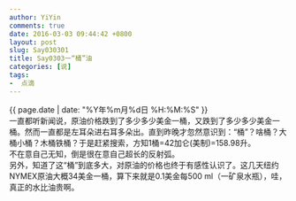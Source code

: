 ```yaml
---
author: YiYin
comments: true
date: 2016-03-03 09:44:42 +0800
layout: post
slug: Say030301
title: Say0303一“桶”油
categories: [说]
tags:
-  点滴
---
```

<div class="saying">
<div class="timestamp">{{ page.date | date: "%Y年%m月%d日 %H:%M:%S" }}</div>
一直都听新闻说，原油价格跌到了多少多少美金一桶，又跌到了多少多少美金一桶。然而一直都是左耳朵进右耳多朵出。直到昨晚才忽然意识到：“桶”？啥桶？大桶小桶？木桶铁桶？于是赶紧搜索，方知1桶=42加仑(美制)=158.98升。<br/>
不在意自己无知，倒是很在意自己超长的反射弧。<br/>
另外，知道了这“桶”到底多大，对原油的价格也终于有感性认识了。这几天纽约NYMEX原油大概34美金一桶，算下来就是0.1美金每500 ml（一矿泉水瓶），哇，真正的水比油贵啊。<br/>
</div>
